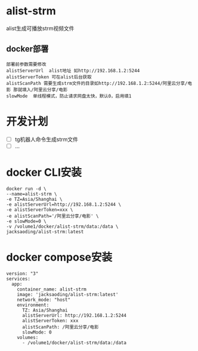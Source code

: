 # alist-strm
 alist生成可播放strm视频文件

## docker部署 


```
部署前参数需要修改
alistServerUrl  alist地址 如http://192.168.1.2:5244
alistServerToken 可在alist后台获取
alistScanPath 需要生成strm文件的目录如http://192.168.1.2:5244/阿里云分享/电影 那就填入/阿里云分享/电影
slowMode  单线程模式，防止请求网盘太快，默认0，启用填1
```

# 开发计划

- [ ] tg机器人命令生成strm文件
- [ ] ...

# docker CLI安装

```
docker run -d \
--name=alist-strm \
-e TZ=Asia/Shanghai \
-e alistServerUrl=http://192.168.1.2:5244 \
-e alistServerToken=xxx \
-e alistScanPath='/阿里云分享/电影' \
-e slowMode=0 \
-v /volume1/docker/alist-strm/data:/data \
jacksaoding/alist-strm:latest
```

# docker compose安装

```
version: "3"
services:
  app:
    container_name: alist-strm
    image: 'jacksaoding/alist-strm:latest'
    network_mode: "host"
    environment:
      TZ: Asia/Shanghai
      alistServerUrl: http://192.168.1.2:5244
      alistServerToken: xxx
      alistScanPath: /阿里云分享/电影
      slowMode: 0
    volumes:
      - /volume1/docker/alist-strm/data:/data
```
